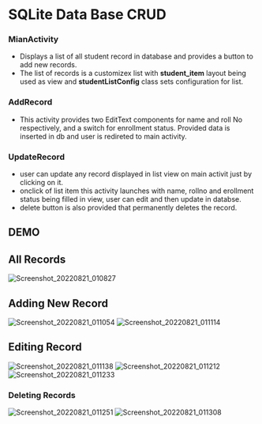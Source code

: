 # SQLite Data Base CRUD 

### MianActivity
- Displays a list of all student record in database and provides a button to add new records.
- The list of records is a customizex list with **student_item** layout being used as view and **studentListConfig** class sets configuration for list.

### AddRecord
- This activity provides two EditText components for name and roll No respectively, and a switch for enrollment status. Provided data is inserted in db and user is redireted to main activity.

### UpdateRecord
- user can update any record displayed in list view on main activit just by clicking on it.
- onclick of list item this activity launches with name, rollno and erollment status being filled in view, user can edit and then update in databse.
- delete button is also provided that permanently deletes the record.

## **DEMO**

## All Records

![Screenshot_20220821_010827](https://user-images.githubusercontent.com/71145709/185774281-b347bafd-7e41-44e7-8dad-b52101ac8bf0.png)

## Adding New Record

![Screenshot_20220821_011054](https://user-images.githubusercontent.com/71145709/185774296-9b07708d-71c3-4657-b2cb-97b8bdd89833.png)
![Screenshot_20220821_011114](https://user-images.githubusercontent.com/71145709/185774303-f1cb0e3d-01f6-4d49-b2d5-e31769a5801f.png)

## Editing Record

![Screenshot_20220821_011138](https://user-images.githubusercontent.com/71145709/185774311-9577db64-7045-48d4-a5df-7268b047bb06.png)
![Screenshot_20220821_011212](https://user-images.githubusercontent.com/71145709/185774317-d92ac752-fad5-433e-9f01-de9545cfd615.png)
![Screenshot_20220821_011233](https://user-images.githubusercontent.com/71145709/185774326-739ce49d-b17e-4e95-8281-0789302d910f.png)

### Deleting Records

![Screenshot_20220821_011251](https://user-images.githubusercontent.com/71145709/185774330-4aa05a34-169c-439e-97fc-ff57a15b37ec.png)
![Screenshot_20220821_011308](https://user-images.githubusercontent.com/71145709/185774337-528707c9-0bf4-4e4d-8e0a-66fe5d1b18bd.png)
